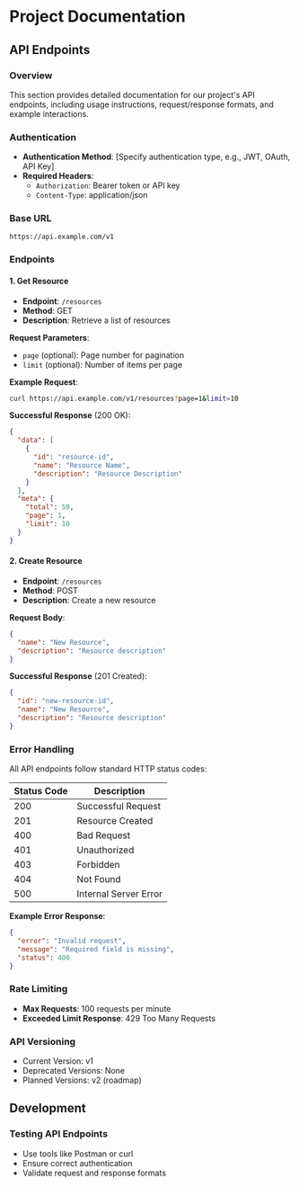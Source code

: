 # Project Documentation

## API Endpoints

### Overview
This section provides detailed documentation for our project's API endpoints, including usage instructions, request/response formats, and example interactions.

### Authentication
- **Authentication Method**: [Specify authentication type, e.g., JWT, OAuth, API Key]
- **Required Headers**: 
  - `Authorization`: Bearer token or API key
  - `Content-Type`: application/json

### Base URL
`https://api.example.com/v1`

### Endpoints

#### 1. Get Resource
- **Endpoint**: `/resources`
- **Method**: GET
- **Description**: Retrieve a list of resources

**Request Parameters**:
- `page` (optional): Page number for pagination
- `limit` (optional): Number of items per page

**Example Request**:
```bash
curl https://api.example.com/v1/resources?page=1&limit=10
```

**Successful Response** (200 OK):
```json
{
  "data": [
    {
      "id": "resource-id",
      "name": "Resource Name",
      "description": "Resource Description"
    }
  ],
  "meta": {
    "total": 50,
    "page": 1,
    "limit": 10
  }
}
```

#### 2. Create Resource
- **Endpoint**: `/resources`
- **Method**: POST
- **Description**: Create a new resource

**Request Body**:
```json
{
  "name": "New Resource",
  "description": "Resource description"
}
```

**Successful Response** (201 Created):
```json
{
  "id": "new-resource-id",
  "name": "New Resource",
  "description": "Resource description"
}
```

### Error Handling
All API endpoints follow standard HTTP status codes:

| Status Code | Description |
|------------|-------------|
| 200 | Successful Request |
| 201 | Resource Created |
| 400 | Bad Request |
| 401 | Unauthorized |
| 403 | Forbidden |
| 404 | Not Found |
| 500 | Internal Server Error |

**Example Error Response**:
```json
{
  "error": "Invalid request",
  "message": "Required field is missing",
  "status": 400
}
```

### Rate Limiting
- **Max Requests**: 100 requests per minute
- **Exceeded Limit Response**: 429 Too Many Requests

### API Versioning
- Current Version: v1
- Deprecated Versions: None
- Planned Versions: v2 (roadmap)

## Development

### Testing API Endpoints
- Use tools like Postman or curl
- Ensure correct authentication
- Validate request and response formats